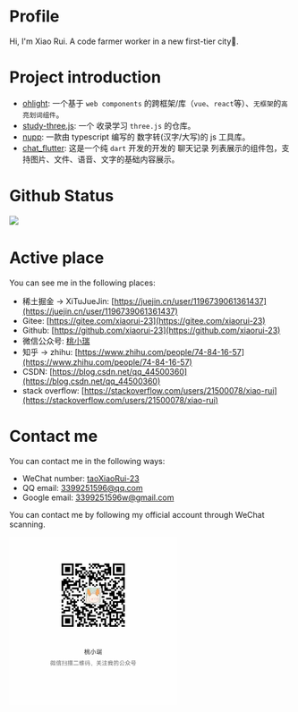 
# Profile

Hi, I'm Xiao Rui. A code farmer worker in a new first-tier city👷.

# Project introduction

- [ohlight](https://github.com/xiaorui-23/ohlight): 一个基于 `web components` 的跨框架/库（`vue`、`react`等）、`无框架`的`高亮划词组件`。
- [study-three.js](https://github.com/xiaorui-23/study-three.js): 一个 收录学习 `three.js` 的仓库。
- [nupp](https://github.com/xiaorui-23/nupp): 一款由 typescript 编写的 数字转(汉字/大写)的 js 工具库。 
- [chat_flutter](https://github.com/xiaorui-23/flutter_chat.git): 这是一个纯 `dart` 开发的开发的 聊天记录 列表展示的组件包，支持图片、文件、语音、文字的基础内容展示。

# Github Status

![](https://camo.githubusercontent.com/d918dd995a540eb1920c0a74f033a6a51ee0a65c51f9b369a15f8da2cda62b31/68747470733a2f2f6769746875622d726561646d652d61637469766974792d67726170682e6379636c69632e6170702f67726170683f757365726e616d653d7869616f7275692d3233267468656d653d676974687562)
<!-- ![](https://github-readme-activity-graph.cyclic.app/graph?username=xiaorui-23&theme=github) -->

# Active place

You can see me in the following places:

- 稀土掘金 -> XiTuJueJin: [https://juejin.cn/user/1196739061361437](https://juejin.cn/user/1196739061361437)
- Gitee: [https://gitee.com/xiaorui-23](https://gitee.com/xiaorui-23)
- Github: [https://github.com/xiaorui-23](https://github.com/xiaorui-23)
- 微信公众号: [桃小瑞]()
- 知乎 -> zhihu: [https://www.zhihu.com/people/74-84-16-57](https://www.zhihu.com/people/74-84-16-57)
- CSDN: [https://blog.csdn.net/qq_44500360](https://blog.csdn.net/qq_44500360)
- stack overflow: [https://stackoverflow.com/users/21500078/xiao-rui](https://stackoverflow.com/users/21500078/xiao-rui)

# Contact me

You can contact me in the following ways:

- WeChat number: [taoXiaoRui-23]()
- QQ email: 3399251596@qq.com
- Google email: 3399251596w@gmail.com

You can contact me by following my official account through WeChat scanning.

<img src="https://raw.githubusercontent.com/xiaorui-23/xiaorui-23/master/WeChatOfficialAccount.jpg" width="300" height="300" />

